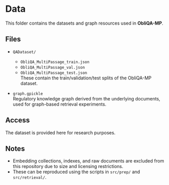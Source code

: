 # Data

This folder contains the datasets and graph resources used in **ObliQA-MP**.

## Files
- `QADataset/`
  - `ObliQA_MultiPassage_train.json`
  - `ObliQA_MultiPassage_val.json`
  - `ObliQA_MultiPassage_test.json`  
  These contain the train/validation/test splits of the ObliQA-MP dataset.

- `graph.gpickle`  
  Regulatory knowledge graph derived from the underlying documents, used for graph-based retrieval experiments.

## Access
The dataset is provided here for research purposes.  


## Notes
- Embedding collections, indexes, and raw documents are excluded from this repository due to size and licensing restrictions.
- These can be reproduced using the scripts in `src/prep/` and `src/retrieval/`.
